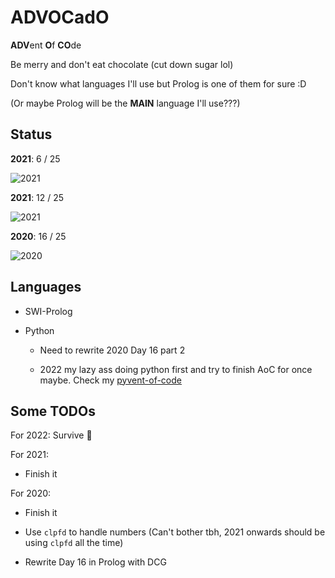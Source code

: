 # ADVOCadO

**ADV**ent **O**f **CO**de

Be merry and don't eat chocolate (cut down sugar lol)

Don't know what languages I'll use but Prolog is one of them for sure :D

(Or maybe Prolog will be the **MAIN** language I'll use???)

## Status

**2021**: 6 / 25

![2021](https://progress-bar.dev/24/)

**2021**: 12 / 25

![2021](https://progress-bar.dev/48/)

**2020**: 16 / 25

![2020](https://progress-bar.dev/64/)

## Languages

- SWI-Prolog

- Python

    - Need to rewrite 2020 Day 16 part 2

    - 2022 my lazy ass doing python first and try to finish AoC for once maybe. Check my [pyvent-of-code](https://github.com/kittykg/pyvent-of-code)

## Some TODOs

For 2022: Survive 🥲

For 2021:

- Finish it

For 2020:

- Finish it

- Use `clpfd` to handle numbers (Can't bother tbh, 2021 onwards should be using `clpfd` all the time)

- Rewrite Day 16 in Prolog with DCG
